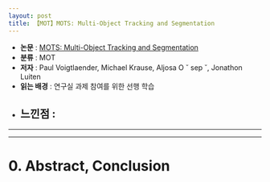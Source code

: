 ```yaml
---
layout: post
title: 【MOT】MOTS: Multi-Object Tracking and Segmentation
---
```


- **논문** : [MOTS: Multi-Object Tracking and Segmentation](https://arxiv.org/abs/1902.03604)
- **분류** :  MOT
- **저자** : Paul Voigtlaender, Michael Krause, Aljosa O ˘ sep ˘, Jonathon Luiten
- **읽는 배경** : 연구실 과제 참여를 위한 선행 학습
- **느낀점** :
  - 



---

---

# 0. Abstract, Conclusion

